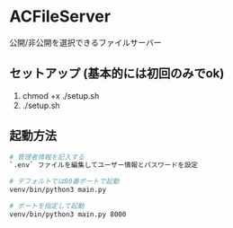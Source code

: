 # ACFileServer
公開/非公開を選択できるファイルサーバー

## セットアップ (基本的には初回のみでok)
1. chmod +x ./setup.sh
2. ./setup.sh

## 起動方法
```bash
# 管理者情報を記入する
`.env` ファイルを編集してユーザー情報とパスワードを設定

# デフォルトでは80番ポートで起動
venv/bin/python3 main.py

# ポートを指定して起動
venv/bin/python3 main.py 8000
```